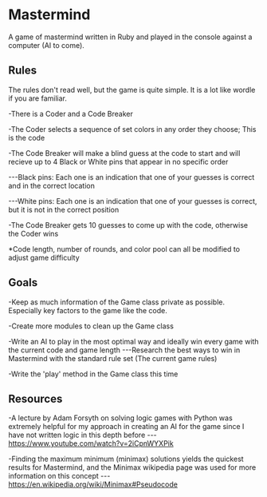 # Mastermind
A game of mastermind written in Ruby and played in the console against a computer (AI to come).
## Rules
The rules don't read well, but the game is quite simple. It is a lot like wordle if you are familiar.

-There is a Coder and a Code Breaker

-The Coder selects a sequence of set colors in any order they choose; This is the code

-The Code Breaker will make a blind guess at the code to start and will recieve up to 4 Black or White pins that appear in no specific order

---Black pins: Each one is an indication that one of your guesses is correct and in the correct location

---White pins: Each one is an indication that one of your guesses is correct, but it is not in the correct position

-The Code Breaker gets 10 guesses to come up with the code, otherwise the Coder wins

*Code length, number of rounds, and color pool can all be modified to adjust game difficulty

## Goals
-Keep as much information of the Game class private as possible. Especially key factors to the game like the code.

-Create more modules to clean up the Game class

-Write an AI to play in the most optimal way and ideally win every game with the current code and game length
---Research the best ways to win in Mastermind with the standard rule set (The current game rules)

-Write the 'play' method in the Game class this time

## Resources
-A lecture by Adam Forsyth on solving logic games with Python was extremely helpful for my approach in creating an AI for the game since I have not written logic in this depth before
---https://www.youtube.com/watch?v=2iCpnWYXPik 

-Finding the maximum minimum (minimax) solutions yields the quickest results for Mastermind, and the Minimax wikipedia page was used for more information on this concept
---https://en.wikipedia.org/wiki/Minimax#Pseudocode